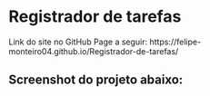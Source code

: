 
<h1>Registrador de tarefas</h1>
<p>Link do site no GitHub Page a seguir: https://felipe-monteiro04.github.io/Registrador-de-tarefas/</p>

<h2>Screenshot do projeto abaixo: </h2> 
